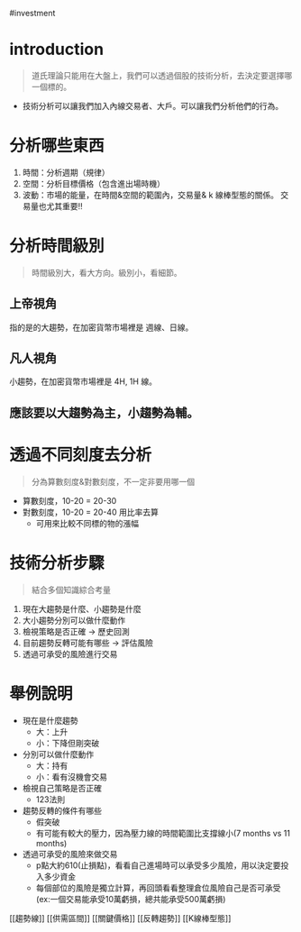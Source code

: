 #investment 

# introduction
> 道氏理論只能用在大盤上，我們可以透過個股的技術分析，去決定要選擇哪一個標的。
-   技術分析可以讓我們加入內線交易者、大戶。可以讓我們分析他們的行為。

# 分析哪些東西
1.  時間：分析週期（規律）
2.  空間：分析目標價格（包含進出場時機）
3.  波動：市場的能量，在時間&空間的範圍內，交易量& k 線棒型態的關係。
    交易量也尤其重要‼️

# 分析時間級別
> 時間級別大，看大方向。級別小，看細節。
## 上帝視角
指的是的大趨勢，在加密貨幣市場裡是 週線、日線。

## 凡人視角
小趨勢，在加密貨幣市場裡是 4H, 1H 線。

## 應該要以大趨勢為主，小趨勢為輔。

# 透過不同刻度去分析
> 分為算數刻度&對數刻度，不一定非要用哪一個
- 算數刻度，10-20 = 20-30
- 對數刻度，10-20 = 20-40 用比率去算
	- 可用來比較不同標的物的漲幅

# 技術分析步驟
> 結合多個知識綜合考量
1. 現在大趨勢是什麼、小趨勢是什麼
2. 大小趨勢分別可以做什麼動作
3. 檢視策略是否正確 -> 歷史回測
4. 目前趨勢反轉可能有哪些 -> 評估風險
5. 透過可承受的風險進行交易

# 舉例說明
-   現在是什麼趨勢
    -   大：上升
    -   小：下降但剛突破
-   分別可以做什麼動作
    -   大：持有
    -   小：看有沒機會交易
-   檢視自己策略是否正確
    -   123法則
-   趨勢反轉的條件有哪些
    -   假突破
    -   有可能有較大的壓力，因為壓力線的時間範圍比支撐線小(7 months vs 11 months)
-   透過可承受的風險來做交易
    -   p點大約610(止損點)，看看自己進場時可以承受多少風險，用以決定要投入多少資金
    -   每個部位的風險是獨立計算，再回頭看看整理倉位風險自己是否可承受(ex:一個交易能承受10萬虧損，總共能承受500萬虧損)

[[趨勢線]]
[[供需區間]]
[[關鍵價格]]
[[反轉趨勢]]
[[K線棒型態]]
